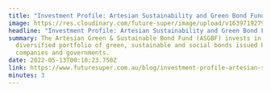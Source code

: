 ```yaml
---
title: "Investment Profile: Artesian Sustainability and Green Bond Fund"
image: https://res.cloudinary.com/future-super/image/upload/v1639719279/solar-farm-2.png
headline: "Investment Profile: Artesian Sustainability and Green Bond Fund"
summary: The Artesian Green & Sustainable Bond Fund (ASGBF) invests in a
  diversified portfolio of green, sustainable and social bonds issued by
  companies and governments.
date: 2022-05-13T00:10:23.750Z
link: https://www.futuresuper.com.au/blog/investment-profile-artesian-sustainability-and-green-bond-fund
minutes: 3
---
```

